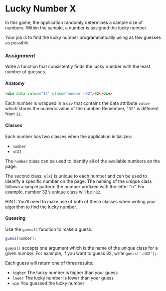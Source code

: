 # Lucky Number X

In this game, the application randomly determines a sample size of numbers. Within the sample, a number is assigned the lucky number.

Your job is to find the lucky number programmatically using as few guesses as possible.

### Assignment

Write a function that consistently finds the lucky number with the least number of guesses.

#### Anatomy

```html
<div data-value="32" class="number n32">32</div>
```

Each number is wrapped in a ```div``` that contains the data attribute ```value``` which stores the numeric value of the number. Remember, ```"32"``` is different from ```32```.

#### Classes

Each number has two classes when the application initializes: 

- ```number```
- ```n[X]```

The ```number``` class can be used to identify all of the available numbers on the page. 

The second class, ```n[X]``` is unique to each number and can be used to identify a specific number on the page. The naming of the unique class follows a simple pattern: the number prefixed with the letter "n". For example, number 32&rsquo;s unique class will be ```n32```. 

HINT: You&rsquo;ll need to make use of both of these classes when writing your algorithm to find the lucky number.

#### Guessing

Use the ```guess()``` function to make a guess:

```javascript
guess(number);
```

```guess()``` accepts one argument which is the name of the unique class for a given number. For example, if you want to guess 32, write ```guess('.n32');```.

Each guess will return one of three results: 

- ```higher``` The lucky number is higher than your guess
- ```lower``` The lucky number is lower than your guess
- ```win``` You guessed the lucky number